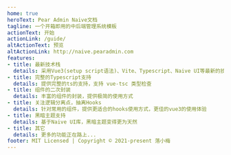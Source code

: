 ```yaml
---
home: true
heroText: Pear Admin Naive文档
tagline: 一个开箱即用的中后端管理系统模板
actionText: 开始
actionLink: /guide/
altActionText: 预览
altActionLink: http://naive.pearadmin.com
features:
- title: 最新技术栈
  details: 采用Vue3(setup script语法)、Vite、Typescript、Naive UI等最新的技术栈
- title: 完整的Typescript支持
  details: 提供完整的ts的支持，支持 vue-tsc 类型检查
- title: 组件的二次封装
  details: 丰富的组件的封装，提供极简的使用方式
- title: 关注逻辑分离点，抽离Hooks
  details: 针对常用的组件，提供更适合的hooks使用方式，更佳的vue3的使用体验
- title: 黑暗主题支持
  details: 基于Naive UI库，黑暗主题变得更为天然
- title: 其它
  details: 更多的功能正在路上...
footer: MIT Licensed | Copyright © 2021-present 落小梅
---
```

